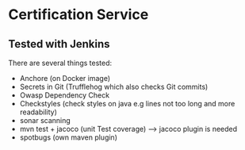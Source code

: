 # Certification Service

## Tested with Jenkins


There are several things tested:
* Anchore (on Docker image)
* Secrets in Git (Trufflehog which also checks Git commits)
* Owasp Dependency Check
* Checkstyles (check styles on java e.g lines not too long and more readability)
* sonar scanning
* mvn test + jacoco (unit Test coverage) --> jacoco plugin is needed
* spotbugs (own maven plugin)